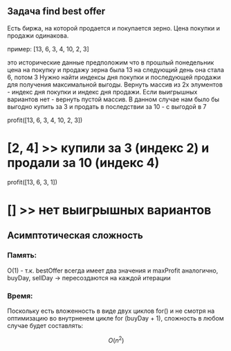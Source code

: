 ## Задача find best offer

Есть биржа, на которой продается и покупается зерно. Цена покупки и продажи одинакова.

пример: [13, 6, 3, 4, 10, 2, 3]

это исторические данные
предположим что в прошлый понедельник цена на покупку и продажу зерна была 13
на следующий день она стала 6, потом 3
Нужно найти индексы дня покупки и последующей продажи для получения максимальной выгоды. Вернуть массив из 2х элументов - индекс дня покупки и индекс дня продажи. Если выигрышных вариантов нет - вернуть пустой массив.
В данном случае нам было бы выгодно купить за 3 и продать в последствии за 10 - с выгодой в 7

profit([13, 6, 3, 4, 10, 2, 3])

# [2, 4] >> купили за 3 (индекс 2) и продали за 10 (индекс 4)

profit([13, 6, 3, 1])

# [] >> нет выигрышных вариантов

## Асимптотическая сложность

### Память:

O(1) - т.к. bestOffer всегда имеет два значения и maxProfit аналогично, 
buyDay, sellDay -> пересоздаются на каждой итерации

### Время:

Поскольку есть вложенность в виде двух циклов for() и не смотря на оптимизацию во внутрненем цикле for (buyDay + 1), сложность в любом случае будет составлять:

```math
O(n^2)
```
